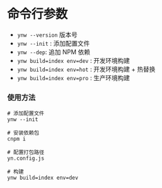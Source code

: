# 命令行参数

- `ynw --version` 版本号
- `ynw --init` : 添加配置文件
- `ynw --dep`: 追加 NPM 依赖
- `ynw build=index env=dev` : 开发环境构建
- `ynw build=index env=hot` : 开发环境构建 + 热替换
- `ynw build=index env=pro` : 生产环境构建

### 使用方法

```shell
# 添加配置文件
ynw --init

# 安装依赖包
cnpm i

# 配置打包路径
yn.config.js

# 构建
ynw build=index env=dev
```
